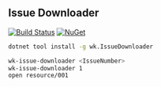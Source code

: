 ## Issue Downloader

[![Build Status](https://dev.azure.com/wk-j/issue-downloader/_apis/build/status/wk-j.issue-downloader?branchName=master)](https://dev.azure.com/wk-j/issue-downloader/_build/latest?definitionId=54&branchName=master)
[![NuGet](https://img.shields.io/nuget/v/wk.IssueDownloader.svg)](https://www.nuget.org/packages/wk.IssueDownloader)

```bash
dotnet tool install -g wk.IssueDownloader

wk-issue-downloader <IssueNumber>
wk-issue-downloader 1
open resource/001
```